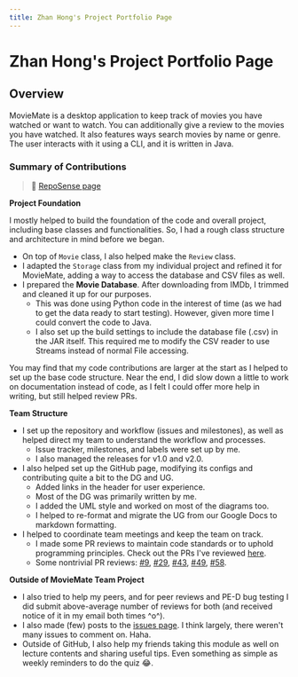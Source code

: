 ```yaml
---
title: Zhan Hong's Project Portfolio Page 
---
```


# Zhan Hong's Project Portfolio Page

## Overview 

MovieMate is a desktop application to keep track of movies you have watched or want to watch.
You can additionally give a review to the movies you have watched. It also features ways search movies by name or genre.
The user interacts with it using a CLI, and it is written in Java.

### Summary of Contributions
> :link: [RepoSense page](https://nus-cs2113-ay2223s2.github.io/tp-dashboard/?search=choongzhanhong&breakdown=true)


**Project Foundation**

I mostly helped to build the foundation of the code and overall project, including base classes and functionalities. So, I had
a rough class structure and architecture in mind before we began.

- On top of `Movie` class, I also helped make the `Review` class.
- I adapted the `Storage` class from my individual project and refined it for MovieMate, adding a way to access the database
  and CSV files as well.
- I prepared the **Movie Database**. After downloading from IMDb, I trimmed and cleaned it up for our purposes. 
  - This was done using Python code in the interest of time (as we had to get the data ready to start testing). However,
given more time I could convert the code to Java.
  - I also set up the build settings to include the database file (.csv) in the JAR itself. This required me to
  modify the CSV reader to use Streams instead of normal File accessing.

You may find that my code contributions are larger at the start as I helped to set up the base code structure.
Near the end, I did slow down a little to work on documentation instead of code, as I felt I could offer
more help in writing, but still helped review PRs.

**Team Structure**
- I set up the repository and workflow (issues and milestones), as well as helped direct my team to understand
the workflow and processes.
  - Issue tracker, milestones, and labels were set up by me.
  - I also managed the releases for v1.0 and v2.0.
- I also helped set up the GitHub page, modifying its configs and contributing quite a bit to the DG and UG.
  - Added links in the header for user experience.
  - Most of the DG was primarily written by me.
  - I added the UML style and worked on most of the diagrams too.
  - I helped to re-format and migrate the UG from our Google Docs to markdown formatting.
- I helped to coordinate team meetings and keep the team on track.
    - I made some PR reviews to maintain code standards or to uphold programming principles.
    Check out the PRs I've reviewed [here](https://github.com/AY2223S2-CS2113-W12-4/tp/pulls?q=is%3Apr+is%3Aclosed+reviewed-by%3Achoongzhanhong).
    - Some nontrivial PR reviews: [#9](https://github.com/AY2223S2-CS2113-W12-4/tp/pull/9), [#29](https://github.com/AY2223S2-CS2113-W12-4/tp/pull/29),
    [#43](https://github.com/AY2223S2-CS2113-W12-4/tp/pull/43), [#49](https://github.com/AY2223S2-CS2113-W12-4/tp/pull/49),
    [#58](https://github.com/AY2223S2-CS2113-W12-4/tp/pull/58).

**Outside of MovieMate Team Project**
- I also tried to help my peers, and for peer reviews and PE-D bug testing I did submit above-average
number of reviews for both (and received notice of it in my email both times ^o^).
- I also made (few) posts to the [issues page](https://github.com/nus-cs2113-AY2223S2/forum/issues?q=is%3Aopen++author%3Achoongzhanhong).
I think largely, there weren't many issues to comment on. Haha.
- Outside of GitHub, I also help my friends taking this module as well on lecture contents and sharing useful tips.
Even something as simple as weekly reminders to do the quiz :joy:.


